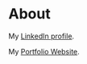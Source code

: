# About

My [LinkedIn profile](https://www.linkedin.com/in/dmitry-zorikhin/).

My [Portfolio Website](https://churn-prediction-dz.herokuapp.com).

